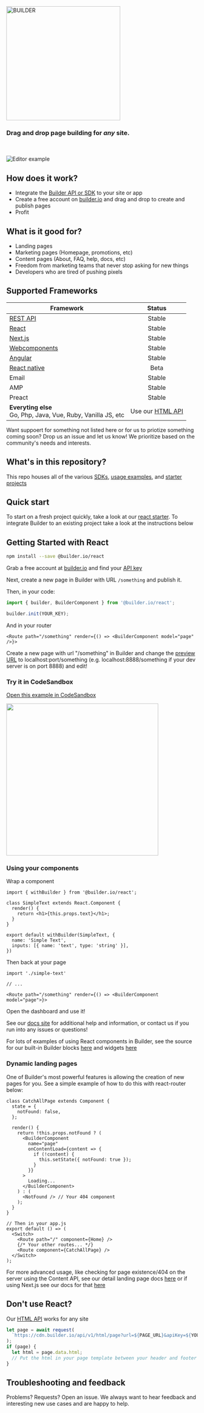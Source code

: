 <img alt="BUILDER" src="https://imgur.com/kmKRnra.gif" width="300" />

### Drag and drop page building for _any_ site.

<br />
<br />
<img src="https://imgur.com/lHDo3Mq.gif" alt="Editor example" />

## How does it work?

- Integrate the [Builder API or SDK](#supported-frameworks) to your site or app
- Create a free account on [builder.io](https://builder.io) and drag and drop to create and publish pages
- Profit

## What is it good for?

- Landing pages
- Marketing pages (Homepage, promotions, etc)
- Content pages (About, FAQ, help, docs, etc)
- Freedom from marketing teams that never stop asking for new things
- Developers who are tired of pushing pixels

## Supported Frameworks

| Framework                                                    |                            Status                             |
| ------------------------------------------------------------ | :-----------------------------------------------------------: |
| [REST API](https://builder.io/c/docs/getting-started)        |                            Stable                             |
| [React](#getting-started-with-react)                         |                            Stable                             |
| [Next.js](packages/react/examples/next-js)                   |                            Stable                             |
| [Webcomponents](https://builder.io/c/docs/webcomponents-sdk) |                            Stable                             |
| [Angular](packages/angular)                                  |                            Stable                             |
| [React native](packages/react-native)                        |                             Beta                              |
| Email                                                        |                            Stable                             |
| AMP                                                          |                            Stable                             |
| Preact                                                       |                            Stable                             |
| **Everyting else** <br/> Go, Php, Java, Vue, Ruby, Vanilla JS, etc | Use our [HTML API](https://builder.io/c/docs/getting-started) |

Want suppoert for something not listed here or for us to priotize something coming soon? Drop us an issue and let us know! We prioritize based on the community's needs and interests.

## What's in this repository?

This repo houses all of the various [SDKs](packages), [usage examples](examples), and [starter projects](starters)

## Quick start

To start on a fresh project quickly, take a look at our [react starter](starters/react). To integrate Builder to an existing project take a look at the instructions below

## Getting Started with React

```sh
npm install --save @builder.io/react
```

Grab a free account at [builder.io](https://builder.io) and find your [API key](https://builder.io/account/organization)

Next, create a new page in Builder with URL `/something` and publish it.

Then, in your code:

```ts
import { builder, BuilderComponent } from '@builder.io/react';

builder.init(YOUR_KEY);
```

And in your router

```tsx
<Route path="/something" render={() => <BuilderComponent model="page" />}>
```

Create a new page with url "/something" in Builder and change the [preview URL](https://cdn.builder.io/api/v1/image/assets%2FYJIGb4i01jvw0SRdL5Bt%2F4670438a077f497d8a486f890201ae85) to localhost:port/something (e.g. localhost:8888/something if your dev server is on port 8888) and edit!

### Try it in CodeSandbox

[Open this example in CodeSandbox](https://codesandbox.io/s/github/BuilderIO/builder/tree/master/examples/react)

<a target="_blank" href="https://codesandbox.io/s/github/BuilderIO/builder/tree/master/examples/react">
  <img src="https://i.imgur.com/zue72Q0.jpg" width="400">
</a>

### Using your components

Wrap a component

```tsx
import { withBuilder } from '@builder.io/react';

class SimpleText extends React.Component {
  render() {
    return <h1>{this.props.text}</h1>;
  }
}

export default withBuilder(SimpleText, {
  name: 'Simple Text',
  inputs: [{ name: 'text', type: 'string' }],
})

```

Then back at your page

```tsx
import './simple-text'

// ...

<Route path="/something" render={() => <BuilderComponent model="page">}>
```

Open the dashboard and use it!

See our [docs site](https://builder.io/c/docs/custom-react-components) for additional help and information, or contact us if you run into any issues or questions!

For lots of examples of using React components in Builder, see the source for our built-in Builder blocks [here](https://github.com/BuilderIO/builder/tree/master/packages/react/src/blocks) and widgets [here](https://github.com/BuilderIO/builder/tree/master/packages/widgets/src/components)



### Dynamic landing pages

One of Builder's most powerful features is allowing the creation of new pages for you. See a simple example of how to do this with react-router below:

```tsx
class CatchAllPage extends Component {
  state = {
    notFound: false,
  };

  render() {
    return !this.props.notFound ? (
      <BuilderComponent
        name="page"
        onContentLoad={content => {
          if (!content) {
            this.setState({ notFound: true });
          }
        }}
      >
        Loading...
      </BuilderComponent>
    ) : (
      <NotFound /> // Your 404 component
    );
  }
}

// Then in your app.js
export default () => (
  <Switch>
    <Route path="/" component={Home} />
    {/* Your other routes... */}
    <Route component={CatchAllPage} />
  </Switch>
);
```

For more advanced usage, like checking for page existence/404 on the server using the Content API, see our detail landing page docs [here](https://builder.io/c/docs/custom-landing-pages) or if using Next.js see our docs for that [here](https://github.com/BuilderIO/builder/tree/master/packages/react/examples/next-js#dynamic-landing-pages)

## Don't use React?

Our [HTML API](https://builder.io/c/docs/getting-started) works for any site

```javascript
let page = await request(
  `https://cdn.builder.io/api/v1/html/page?url=${PAGE_URL}&apiKey=${YOUR_KEY}`
);
if (page) {
  let html = page.data.html;
  // Put the html in your page template between your header and footer and you are done!
}
```

## Troubleshooting and feedback

Problems? Requests? Open an issue. We always want to hear feedback and interesting new use cases and are happy to help.
